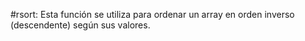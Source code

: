 
#rsort: Esta función se utiliza para ordenar un array en orden inverso (descendente) según sus valores.
